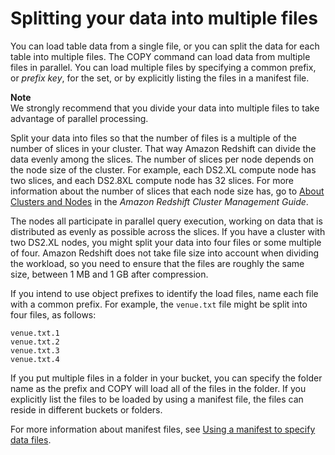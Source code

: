 # Splitting your data into multiple files<a name="t_splitting-data-files"></a>

You can load table data from a single file, or you can split the data for each table into multiple files\. The COPY command can load data from multiple files in parallel\. You can load multiple files by specifying a common prefix, or *prefix key*, for the set, or by explicitly listing the files in a manifest file\.

**Note**  
We strongly recommend that you divide your data into multiple files to take advantage of parallel processing\.

Split your data into files so that the number of files is a multiple of the number of slices in your cluster\. That way Amazon Redshift can divide the data evenly among the slices\. The number of slices per node depends on the node size of the cluster\. For example, each DS2\.XL compute node has two slices, and each DS2\.8XL compute node has 32 slices\. For more information about the number of slices that each node size has, go to [About Clusters and Nodes](https://docs.aws.amazon.com/redshift/latest/mgmt/working-with-clusters.html#rs-about-clusters-and-nodes) in the *Amazon Redshift Cluster Management Guide*\. 

The nodes all participate in parallel query execution, working on data that is distributed as evenly as possible across the slices\. If you have a cluster with two DS2\.XL nodes, you might split your data into four files or some multiple of four\. Amazon Redshift does not take file size into account when dividing the workload, so you need to ensure that the files are roughly the same size, between 1 MB and 1 GB after compression\. 

If you intend to use object prefixes to identify the load files, name each file with a common prefix\. For example, the `venue.txt` file might be split into four files, as follows:

```
venue.txt.1
venue.txt.2
venue.txt.3
venue.txt.4
```

If you put multiple files in a folder in your bucket, you can specify the folder name as the prefix and COPY will load all of the files in the folder\. If you explicitly list the files to be loaded by using a manifest file, the files can reside in different buckets or folders\.

For more information about manifest files, see [Using a manifest to specify data files](r_COPY_command_examples.md#copy-command-examples-manifest)\.